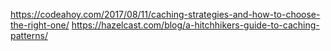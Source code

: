 https://codeahoy.com/2017/08/11/caching-strategies-and-how-to-choose-the-right-one/
https://hazelcast.com/blog/a-hitchhikers-guide-to-caching-patterns/

<!-- way crispy <3 -->



